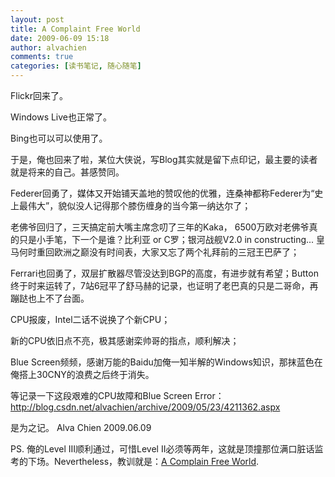 ```yaml
---
layout: post
title: A Complaint Free World
date: 2009-06-09 15:18
author: alvachien
comments: true
categories: [读书笔记, 随心随笔]
---
```


Flickr回来了。

Windows Live也正常了。

Bing也可以可以使用了。

于是，俺也回来了啦，某位大侠说，写Blog其实就是留下点印记，最主要的读者就是将来的自己。甚感赞同。


Federer回勇了，媒体又开始铺天盖地的赞叹他的优雅，连桑神都称Federer为“史上最伟大”，貌似没人记得那个膝伤缠身的当今第一纳达尔了；

老佛爷回归了，三天搞定前大嘴主席念叨了三年的Kaka， 6500万欧对老佛爷真的只是小手笔，下一个是谁？比利亚 or C罗；银河战舰V2.0 in constructing... 皇马何时重回欧洲之巅没有时间表，大家又忘了两个礼拜前的三冠王巴萨了；

Ferrari也回勇了，双层扩散器尽管没达到BGP的高度，有进步就有希望；Button终于时来运转了，7站6冠平了舒马赫的记录，也证明了老巴真的只是二哥命，再蹦跶也上不了台面。
 

CPU报废，Intel二话不说换了个新CPU；

新的CPU依旧点不亮，极其感谢栾帅哥的指点，顺利解决；

Blue Screen频频，感谢万能的Baidu加俺一知半解的Windows知识，那抹蓝色在俺搭上30CNY的浪费之后终于消失。

等记录一下这段艰难的CPU故障和Blue Screen Error： <a href="http://blog.csdn.net/alvachien/archive/2009/05/23/4211362.aspx">http://blog.csdn.net/alvachien/archive/2009/05/23/4211362.aspx</a>
 
是为之记。
Alva Chien
2009.06.09
 
PS. 俺的Level III顺利通过，可惜Level II必须等两年，这就是顶撞那位满口脏话监考的下场。Nevertheless，教训就是：<a href="http://www.acomplaintfreeworld.org/" target="_blank">A Complain Free World</a>.

